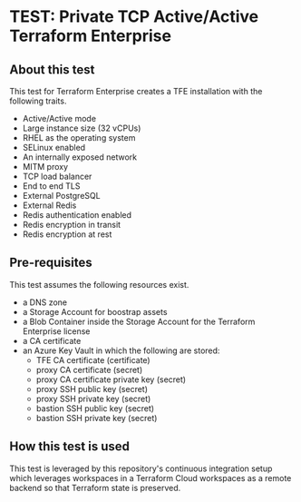 # TEST: Private TCP Active/Active Terraform Enterprise

## About this test

This test for Terraform Enterprise creates a TFE
installation with the following traits.

- Active/Active mode
- Large instance size (32 vCPUs)
- RHEL as the operating system
- SELinux enabled
- An internally exposed network
- MITM proxy
- TCP load balancer
- End to end TLS
- External PostgreSQL
- External Redis
- Redis authentication enabled
- Redis encryption in transit
- Redis encryption at rest

## Pre-requisites

This test assumes the following resources exist.

- a DNS zone
- a Storage Account for boostrap assets
- a Blob Container inside the Storage Account for the Terraform Enterprise license
- a CA certificate
- an Azure Key Vault in which the following are stored:
  - TFE CA certificate (certificate)
  - proxy CA certificate (secret)
  - proxy CA certificate private key (secret)
  - proxy SSH public key (secret)
  - proxy SSH private key (secret)
  - bastion SSH public key (secret)
  - bastion SSH private key (secret)

## How this test is used

This test is leveraged by this repository's continuous integration setup which
leverages workspaces in a Terraform Cloud workspaces as a remote backend so that
Terraform state is preserved.